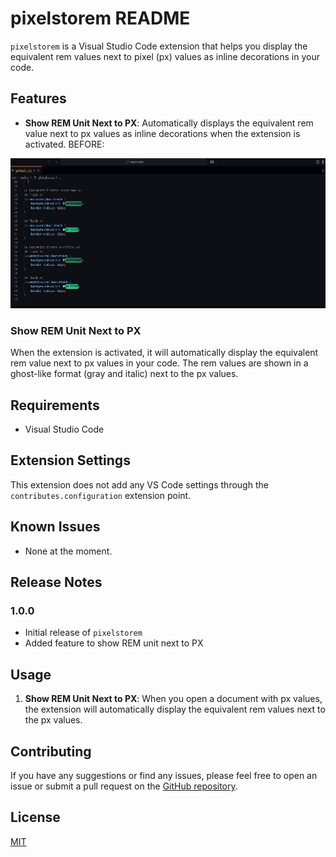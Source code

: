  # pixelstorem README

`pixelstorem` is a Visual Studio Code extension that helps you display the equivalent rem values next to pixel (px) values as inline decorations in your code.

## Features

- **Show REM Unit Next to PX**: Automatically displays the equivalent rem value next to px values as inline decorations when the extension is activated.
BEFORE:

![](https://github.com/sharmamayank221/pixeltoremunit/blob/main/pixelstorem.gif)

### Show REM Unit Next to PX

When the extension is activated, it will automatically display the equivalent rem value next to px values in your code. The rem values are shown in a ghost-like format (gray and italic) next to the px values.


## Requirements

- Visual Studio Code

## Extension Settings

This extension does not add any VS Code settings through the `contributes.configuration` extension point.

## Known Issues

- None at the moment.

## Release Notes

### 1.0.0

- Initial release of `pixelstorem`
- Added feature to show REM unit next to PX

## Usage

1. **Show REM Unit Next to PX**: When you open a document with px values, the extension will automatically display the equivalent rem values next to the px values.



## Contributing

If you have any suggestions or find any issues, please feel free to open an issue or submit a pull request on the [GitHub repository](https://github.com/your-repo/pixelstorem).

## License

[MIT](LICENSE)
